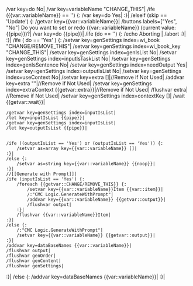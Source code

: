 /var key=do No|
/var key=variableName "CHANGE_THIS"|
/ife ({{var::variableName}} == '') {:
    /var key=do Yes|
:}|
/elseif (skip == 'Update') {:
    /getvar key={{var::variableName}}|
    /buttons labels=["Yes", "No"] Do you want to set or redo {{var::variableName}} (current value: {{pipe}})?|
    /var key=do {{pipe}}|
    /ife (do == '') {:
        /echo Aborting |
        /abort
    :}|
:}|
/ife ( do == 'Yes' ) {:
	/setvar key=genSettings index=wi_book "CHANGE/REMOVE_THIS"|
	/setvar key=genSettings index=wi_book_key "CHANGE_THIS"|
	/setvar key=genSettings index=genIsList No|
	/setvar key=genSettings index=inputIsTaskList No|
	/setvar key=genSettings index=genIsSentence No|
	/setvar key=genSettings index=needOutput Yes|
	/setvar key=genSettings index=outputIsList No|
	/setvar key=genSettings index=useContext No|
	/setvar key=extra []|//Remove if Not Used|
	/addvar key=extra ""|//Remove if Not Used|
	/setvar key=genSettings index=extraContext {{getvar::extra}}|//Remove if Not Used|
	/flushvar extra| //Remove if Not Used|
	/setvar key=genSettings index=contextKey []|
	/wait {{getvar::wait}}|
	
	/getvar key=genSettings index=inputIsList|
	/let key=inputIsList {{pipe}}|
	/getvar key=genSettings index=inputIsList|
	/let key=outputIsList {{pipe}}|
	
	
	/ife ((outputIsList == 'Yes') or (outputIsList == 'Yes')) {:
		/setvar as=array key={{var::variableName}} []|
	:}|
	/else {:
		/setvar as=string key={{var::variableName}} {{noop}}|
	:}|
	//[[Generate with Prompt]]|
	/ife (inputIsList == 'Yes') {:
		/foreach {{getvar::CHANGE/REMOVE_THIS}} {:
			/setvar key={{var::variableName}}Item {{var::item}}|
			/:"CMC Logic.GenerateWithPrompt"|
			/addvar key={{var::variableName}} {{getvar::output}}|
			/flushvar output|
		:}|
		/flushvar {{var::variableName}}Item|
	:}|
	/else {:
		/:"CMC Logic.GenerateWithPrompt"|
		/setvar key={{var::variableName}} {{getvar::output}}|
	:}|
	/addvar key=dataBaseNames {{var::variableName}}|
	/flushvar output|
	/flushvar genOrder|
	/flushvar genContent|
	/flushvar genSettings|
:}|
/else {:
	/addvar key=dataBaseNames {{var::variableName}}|
:}|